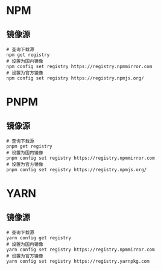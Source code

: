 # NPM

## 镜像源

```shell
# 查询下载源
npm get registry
# 设置为国内镜像
npm config set registry https://registry.npmmirror.com
# 设置为官方镜像
npm config set registry https://registry.npmjs.org/
```





# PNPM

## 镜像源

```shell
# 查询下载源
pnpm get registry
# 设置为国内镜像
pnpm config set registry https://registry.npmmirror.com
# 设置为官方镜像
pnpm config set registry https://registry.npmjs.org/
```



# YARN

## 镜像源

```shell
# 查询下载源
yarn config get registry
# 设置为国内镜像
yarn config set registry https://registry.npmmirror.com
# 设置为官方镜像
yarn config set registry https://registry.yarnpkg.com
```

